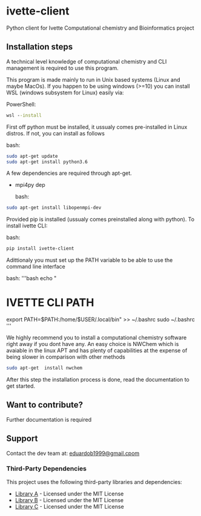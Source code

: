 # ivette-client
Python client for Ivette Computational chemistry and Bioinformatics project

## Installation steps

A technical level knowledge of computational chemistry and CLI management is required
to use this program.

This program is made mainly to run in Unix based systems (Linux and maybe MacOs).
If you happen to be using windows (>=10) you can install WSL (windows subsystem 
for Linux) easily via:

  PowerShell:
```bat
wsl --install
```

First off python must be installed, it ussualy comes pre-installed in Linux distros. 
If not, you can install as follows

  bash:
```bash
sudo apt-get update
sudo apt-get install python3.6
```

A few dependencies are required through apt-get.

- mpi4py dep

  bash:
```bash
sudo apt-get install libopenmpi-dev
```

Provided pip is installed (ussualy comes preinstalled along with python).
To install ivette CLI:

  bash:
```bash
pip install ivette-client
```

Adittionaly you must set up the PATH variable to be able to use the command
line interface

  bash:
'''bash
echo "
# IVETTE CLI PATH
export PATH=\$PATH:/home/$USER/.local/bin" >> ~/.bashrc
sudo ~/.bashrc
'''

We highly recommend you to install a computational chemistry software
right away if you dont have any. An easy choice is NWChem which
is avaiable in the linux APT and has plenty of capabilities
at the expense of being slower in comparison with other methods

```bash
sudo apt-get  install nwchem
```

After this step the installation process is done, read the documentation to
get started.

## Want to contribute?
Further documentation is required

## Support
Contact the dev team at:
eduardob1999@gmail.cpom

### Third-Party Dependencies

This project uses the following third-party libraries and dependencies:

- [Library A](https://github.com/authorA/library-a) - Licensed under the MIT License
- [Library B](https://github.com/authorB/library-b) - Licensed under the MIT License
- [Library C](https://github.com/authorC/library-c) - Licensed under the MIT License

